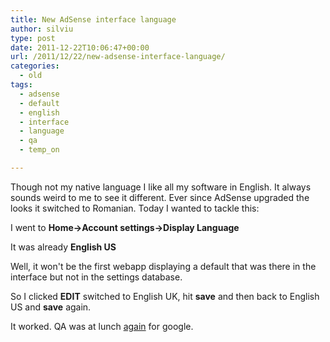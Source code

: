 ```yaml
---
title: New AdSense interface language
author: silviu
type: post
date: 2011-12-22T10:06:47+00:00
url: /2011/12/22/new-adsense-interface-language/
categories:
  - old
tags:
  - adsense
  - default
  - english
  - interface
  - language
  - qa
  - temp_on

---
```

Though not my native language I like all my software in English. It always sounds weird to me to see it different. Ever since AdSense upgraded the looks it switched to Romanian. Today I wanted to tackle this:

I went to **Home->Account settings->Display Language**

It was already **English US**

Well, it won't be the first webapp displaying a default that was there in the interface but not in the settings database.

So I clicked **EDIT** switched to English UK, hit **save** and then back to English US and **save** again.

It worked. QA was at lunch [again][1] for google.

 [1]: http://www.sgvulcan.com/concatenate-multiple-vcf-files-into-one-for-importing-into-gmail/